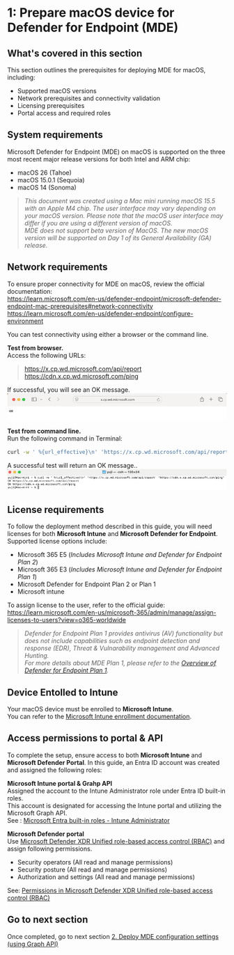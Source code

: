 # 1: Prepare macOS device for Defender for Endpoint (MDE)

## What's covered in this section
This section outlines the prerequisites for deploying MDE for macOS, including:
- Supported macOS versions
- Network prerequisites and connectivity validation
- Licensing prerequisites
- Portal access and required roles

## System requirements
Microsoft Defender for Endpoint (MDE) on macOS is supported on the three most recent major release versions for both Intel and ARM chip:
- macOS 26 (Tahoe)
- macOS 15.0.1 (Sequoia)
- macOS 14 (Sonoma)
  
> *This document was created using a Mac mini running macOS 15.5 with an Apple M4 chip.  The user interface may vary depending on your macOS version.*
> *Please note that the macOS user interface may differ if you are using a different version of macOS.*  
> *MDE does not support beta version of MacOS. The new macOS version will be supported on Day 1 of its General Availability (GA) release.*

## Network requirements
To ensure proper connectivity for MDE on macOS, review the official documentation:  
 https://learn.microsoft.com/en-us/defender-endpoint/microsoft-defender-endpoint-mac-prerequisites#network-connectivity  
 https://learn.microsoft.com/en-us/defender-endpoint/configure-environment  
 
You can test connectivity using either a browser or the command line.

**Test from browser.**  
Access the following URLs:
>  https://x.cp.wd.microsoft.com/api/report  
>  https://cdn.x.cp.wd.microsoft.com/ping

If successful, you will see an OK message.
![image alt](https://github.com/yujiaoMSFT/Microsoft-Defender-For-Endpoint/blob/475f6b6767a0e4b75a419374000bceb22b81872c/Images/macOS/NetworkAccessTest-Browser.png)

**Test from command line.**  
Run the following command in Terminal:

 ```sh
curl -w ' %{url_effective}\n' 'https://x.cp.wd.microsoft.com/api/report' 'https://cdn.x.cp.wd.microsoft.com/ping'
 ```
A successful test will return an OK message..
![image alt](https://github.com/yujiaoMSFT/Microsoft-Defender-For-Endpoint/blob/640d73e0452a31e36b7e39a3d048a10d71a25f59/Images/macOS/NetworkAccessTest-Terminal.png)

## License requirements
To follow the deployment method described in this guide, you will need licenses for both **Microsoft Intune** and **Microsoft Defender for Endpoint**.
Supported license options include:
- Microsoft 365 E5 (*Includes Microsoft Intune and Defender for Endpoint Plan 2*)
- Microsoft 365 E3 (*Includes Microsoft Intune and Defender for Endpoint Plan 1*)
- Microsoft Defender for Endpoint Plan 2 or Plan 1
- Microsoft intune 

To assign license to the user, refer to the official guide:  
https://learn.microsoft.com/en-us/microsoft-365/admin/manage/assign-licenses-to-users?view=o365-worldwide

> *Defender for Endpoint Plan 1 provides antivirus (AV) functionality but does not include capabilities such as endpoint detection and response (EDR), Threat & Vulnarability management and Advanced Hunting.*  
> *For more details about MDE Plan 1, please refer to the [Overview of Defender for Endpoint Plan 1](https://learn.microsoft.com/en-us/defender-endpoint/defender-endpoint-plan-1).*

## Device Entolled to Intune
Your macOS device must be enrolled to **Microsoft Intune**.  
You can refer to the [Microsoft Intune enrollment documentation](https://learn.microsoft.com/en-us/intune/intune-service/enrollment/macos-enroll).


## Access permissions to portal & API
To complete the setup, ensure access to both **Microsoft Intune** and **Microsoft Defender Portal**.
In this guide, an Entra ID account was created and assigned the following roles:

**Microsoft Intune portal & Grahp API**  
Assigned the account to the Intune Administrator role under Entra ID built-in roles.  
This account is designated for accessing the Intune portal and utilizing the Microsoft Graph API.  
See : [Microsoft Entra built-in roles - Intune Administrator](https://learn.microsoft.com/en-us/entra/identity/role-based-access-control/permissions-reference#intune-administrator)

**Microsoft Defender portal**  
Use [Microsoft Defender XDR Unified role-based access control (RBAC)](https://learn.microsoft.com/en-us/defender-xdr/manage-rbac) and assign following permissions.  
-  Security operators (All read and manage permissions)
-  Security posture  (All read and manage permissions)
-  Authorization and settings (All read and manage permissions)

See: [Permissions in Microsoft Defender XDR Unified role-based access control (RBAC)](https://learn.microsoft.com/en-us/defender-xdr/custom-permissions-details)

## Go to next section
Once completed, go to next section [2. Deploy MDE configuration settings (using Graph API)](https://github.com/yujiaoMSFT/Microsoft-Defender-For-Endpoint/blob/main/macOS/Deploy-MDE-macOS-with-Intune/2_Deploy_MDE_Configuration_Files.md)
